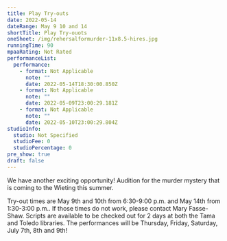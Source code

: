 ```yaml
---
title: Play Try-outs
date: 2022-05-14
dateRange: May 9 10 and 14
shortTitle: Play Try-ouots
oneSheet: /img/rehersalformurder-11x8.5-hires.jpg
runningTime: 90
mpaaRating: Not Rated
performanceList:
  performance:
    - format: Not Applicable
      note: ""
      date: 2022-05-14T18:30:00.850Z
    - format: Not Applicable
      note: ""
      date: 2022-05-09T23:00:29.181Z
    - format: Not Applicable
      note: ""
      date: 2022-05-10T23:00:29.804Z
studioInfo:
  studio: Not Specified
  studioFee: 0
  studioPercentage: 0
pre_show: true
draft: false
---
```



We have another exciting opportunity! Audition for the murder mystery that is coming to the Wieting this summer.

Try-out times are May 9th and 10th from 6:30-9:00 p.m. and May 14th from 1:30-3:00 p.m.. If those times do not work, please contact Mary Fasse-Shaw. Scripts are available to be checked out for 2 days at both the Tama and Toledo libraries. The performances will be Thursday, Friday, Saturday, July 7th, 8th and 9th!